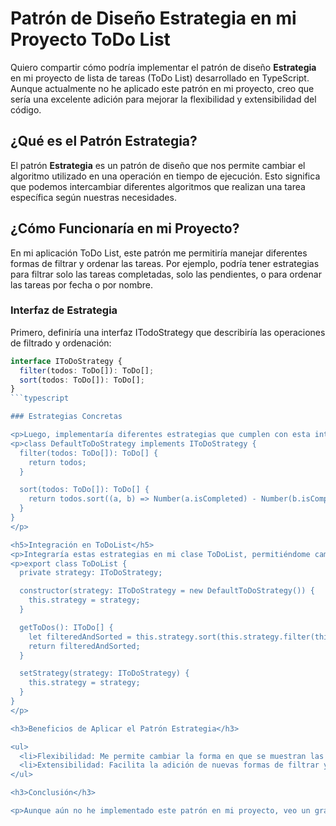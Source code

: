 # Patrón de Diseño Estrategia en mi Proyecto ToDo List

Quiero compartir cómo podría implementar el patrón de diseño **Estrategia** en mi proyecto de lista de tareas (ToDo List) desarrollado en TypeScript. Aunque actualmente no he aplicado este patrón en mi proyecto, creo que sería una excelente adición para mejorar la flexibilidad y extensibilidad del código.

## ¿Qué es el Patrón Estrategia?

El patrón **Estrategia** es un patrón de diseño que nos permite cambiar el algoritmo utilizado en una operación en tiempo de ejecución. Esto significa que podemos intercambiar diferentes algoritmos que realizan una tarea específica según nuestras necesidades.

## ¿Cómo Funcionaría en mi Proyecto?

En mi aplicación ToDo List, este patrón me permitiría manejar diferentes formas de filtrar y ordenar las tareas. Por ejemplo, podría tener estrategias para filtrar solo las tareas completadas, solo las pendientes, o para ordenar las tareas por fecha o por nombre.

### Interfaz de Estrategia

Primero, definiría una interfaz ITodoStrategy que describiría las operaciones de filtrado y ordenación:
```typescript
interface IToDoStrategy {
  filter(todos: ToDo[]): ToDo[];
  sort(todos: ToDo[]): ToDo[];
}
```typescript

### Estrategias Concretas

<p>Luego, implementaría diferentes estrategias que cumplen con esta interfaz. Por ejemplo, una estrategia por defecto que no filtra las tareas y las ordena por su estado de completado:</p>
<p>class DefaultToDoStrategy implements IToDoStrategy {
  filter(todos: ToDo[]): ToDo[] {
    return todos;
  }

  sort(todos: ToDo[]): ToDo[] {
    return todos.sort((a, b) => Number(a.isCompleted) - Number(b.isCompleted));
  }
}
</p>

<h5>Integración en ToDoList</h5>
<p>Integraría estas estrategias en mi clase ToDoList, permitiéndome cambiar cómo se muestran las tareas en tiempo de ejecución:</p>
<p>export class ToDoList {
  private strategy: IToDoStrategy;

  constructor(strategy: IToDoStrategy = new DefaultToDoStrategy()) {
    this.strategy = strategy;
  }

  getToDos(): IToDo[] {
    let filteredAndSorted = this.strategy.sort(this.strategy.filter(this.toDoList));
    return filteredAndSorted;
  }

  setStrategy(strategy: IToDoStrategy) {
    this.strategy = strategy;
  }
}
</p>

<h3>Beneficios de Aplicar el Patrón Estrategia</h3>

<ul>
  <li>Flexibilidad: Me permite cambiar la forma en que se muestran las tareas sin necesidad de modificar el código principal de la lista de tareas.</li>
  <li>Extensibilidad: Facilita la adición de nuevas formas de filtrar y ordenar las tareas sin afectar otras partes del código.</li>
</ul>

<h3>Conclusión</h3>

<p>Aunque aún no he implementado este patrón en mi proyecto, veo un gran potencial en su aplicación para hacer mi código más modular, flexible y fácil de expandir en el futuro. Sería una excelente manera de preparar mi proyecto para futuras mejoras y funcionalidades.</p>





















